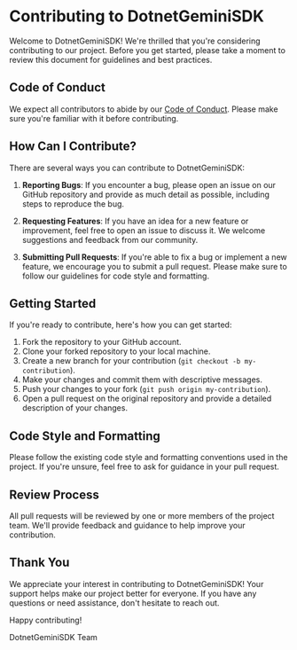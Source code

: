 # Contributing to DotnetGeminiSDK

Welcome to DotnetGeminiSDK! We're thrilled that you're considering contributing to our project. Before you get started, please take a moment to review this document for guidelines and best practices.

## Code of Conduct

We expect all contributors to abide by our [Code of Conduct](CODE_OF_CONDUCT.md). Please make sure you're familiar with it before contributing.

## How Can I Contribute?

There are several ways you can contribute to DotnetGeminiSDK:

1. **Reporting Bugs**: If you encounter a bug, please open an issue on our GitHub repository and provide as much detail as possible, including steps to reproduce the bug.

2. **Requesting Features**: If you have an idea for a new feature or improvement, feel free to open an issue to discuss it. We welcome suggestions and feedback from our community.

3. **Submitting Pull Requests**: If you're able to fix a bug or implement a new feature, we encourage you to submit a pull request. Please make sure to follow our guidelines for code style and formatting.

## Getting Started

If you're ready to contribute, here's how you can get started:

1. Fork the repository to your GitHub account.
2. Clone your forked repository to your local machine.
3. Create a new branch for your contribution (`git checkout -b my-contribution`).
4. Make your changes and commit them with descriptive messages.
5. Push your changes to your fork (`git push origin my-contribution`).
6. Open a pull request on the original repository and provide a detailed description of your changes.

## Code Style and Formatting

Please follow the existing code style and formatting conventions used in the project. If you're unsure, feel free to ask for guidance in your pull request.

## Review Process

All pull requests will be reviewed by one or more members of the project team. We'll provide feedback and guidance to help improve your contribution.

## Thank You

We appreciate your interest in contributing to DotnetGeminiSDK! Your support helps make our project better for everyone. If you have any questions or need assistance, don't hesitate to reach out.

Happy contributing!

DotnetGeminiSDK Team
